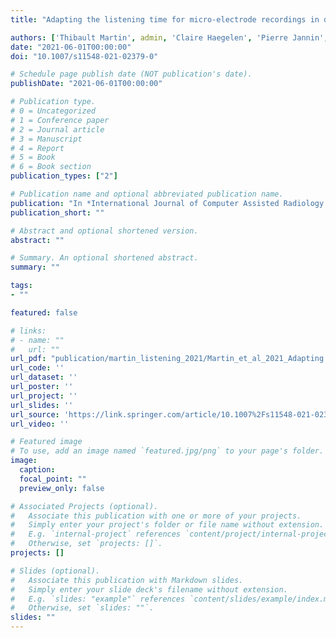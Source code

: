 ```yaml
---
title: "Adapting the listening time for micro-electrode recordings in deep brain stimulation interventions"

authors: ['Thibault Martin', admin, 'Claire Haegelen', 'Pierre Jannin', 'John SH Baxter']
date: "2021-06-01T00:00:00"
doi: "10.1007/s11548-021-02379-0"

# Schedule page publish date (NOT publication's date).
publishDate: "2021-06-01T00:00:00"

# Publication type.
# 0 = Uncategorized
# 1 = Conference paper
# 2 = Journal article
# 3 = Manuscript
# 4 = Report
# 5 = Book
# 6 = Book section
publication_types: ["2"]

# Publication name and optional abbreviated publication name.
publication: "In *International Journal of Computer Assisted Radiology and Surgery*"
publication_short: ""

# Abstract and optional shortened version.
abstract: ""

# Summary. An optional shortened abstract.
summary: ""

tags:
- ""

featured: false

# links:
# - name: ""
#   url: ""
url_pdf: "publication/martin_listening_2021/Martin_et_al_2021_Adapting the listening time for micro-electrode recordings in deep brain.pdf"
url_code: ''
url_dataset: ''
url_poster: ''
url_project: ''
url_slides: ''
url_source: 'https://link.springer.com/article/10.1007%2Fs11548-021-02379-0'
url_video: ''

# Featured image
# To use, add an image named `featured.jpg/png` to your page's folder. 
image:
  caption: 
  focal_point: ""
  preview_only: false

# Associated Projects (optional).
#   Associate this publication with one or more of your projects.
#   Simply enter your project's folder or file name without extension.
#   E.g. `internal-project` references `content/project/internal-project/index.md`.
#   Otherwise, set `projects: []`.
projects: []

# Slides (optional).
#   Associate this publication with Markdown slides.
#   Simply enter your slide deck's filename without extension.
#   E.g. `slides: "example"` references `content/slides/example/index.md`.
#   Otherwise, set `slides: ""`.
slides: ""
---
```

